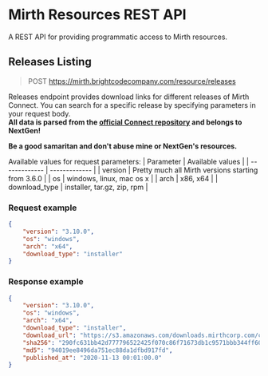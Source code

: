 # Mirth Resources REST API
A REST API for providing programmatic access to Mirth resources.

## Releases Listing
> POST https://mirth.brightcodecompany.com/resource/releases

Releases endpoint provides download links for different releases of Mirth Connect. You can search for a specific release by specifying parameters in your request body. </br>
**All data is parsed from the [official Connect repository](https://github.com/nextgenhealthcare/connect/releases/) and belongs to NextGen!**

**Be a good samaritan and don't abuse mine or NextGen's resources.**

Available values for request parameters:
| Parameter  | Available values |
| ------------- | ------------- |
| version | Pretty much all Mirth versions starting from 3.6.0 |
| os | windows, linux, mac os x  |
| arch | x86, x64  |
| download_type | installer, tar.gz, zip, rpm  |

### Request example
```json
{
    "version": "3.10.0",
    "os": "windows",
    "arch": "x64",
    "download_type": "installer"
} 
```
### Response example
```json
{
    "version": "3.10.0",
    "os": "windows",
    "arch": "x64",
    "download_type": "installer",
    "download_url": "https://s3.amazonaws.com/downloads.mirthcorp.com/connect/3.10.0.b2566/mirthconnect-3.10.0.b2566-windows-x64.exe",
    "sha256": "290fc631bb42d777796522425f070c86f71673db1c9571bbb344ff6090702cc5",
    "md5": "94019ee8496da751ec88da1dfbd917fd",
    "published_at": "2020-11-13 00:01:00.0"
}
```
